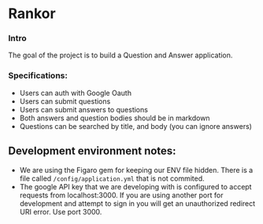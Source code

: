 # Rankor

### Intro
The goal of the project is to build a Question and Answer application.

### Specifications:

- Users can auth with Google Oauth
- Users can submit questions
- Users can submit answers to questions
- Both answers and question bodies should be in markdown
- Questions can be searched by title, and body (you can ignore answers)





## Development environment notes:
 - We are using the Figaro gem for keeping our ENV file hidden. There is a file called `/config/application.yml` that is not commited. 
 - The google API key that we are developing with is configured to accept requests from localhost:3000. If you are using another port for development and attempt to sign in you will get an unauthorized redirect URI error. Use port 3000.